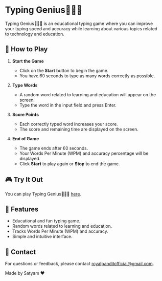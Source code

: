 # Typing Genius👨🏻‍💻

Typing Genius👨🏻‍💻 is an educational typing game where you can improve your typing speed and accuracy while learning about various topics related to technology and education.

## 🚀 How to Play

1. **Start the Game**
   - Click on the **Start** button to begin the game.
   - You have 60 seconds to type as many words correctly as possible.

2. **Type Words**
   - A random word related to learning and education will appear on the screen.
   - Type the word in the input field and press Enter.

3. **Score Points**
   - Each correctly typed word increases your score.
   - The score and remaining time are displayed on the screen.

4. **End of Game**
   - The game ends after 60 seconds.
   - Your Words Per Minute (WPM) and accuracy percentage will be displayed.
   - Click **Start** to play again or **Stop** to end the game.

## 🎮 Try It Out

You can play Typing Genius👨🏻‍💻 [here](https://royalpanditofficial.github.io/Typing-Genius/).

## 🌟 Features

- Educational and fun typing game.
- Random words related to learning and education.
- Tracks Words Per Minute (WPM) and accuracy.
- Simple and intuitive interface.

## 📧 Contact

For questions or feedback, please contact [royalpanditofficial@gmail.com](mailto:royalpanditofficial@gmail.com).

Made by Satyam ❤️
